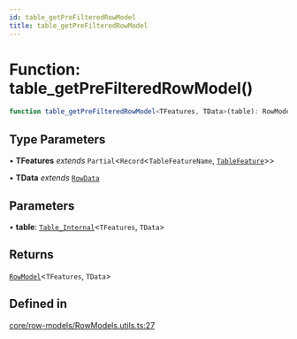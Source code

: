 ```yaml
---
id: table_getPreFilteredRowModel
title: table_getPreFilteredRowModel
---
```


# Function: table\_getPreFilteredRowModel()

```ts
function table_getPreFilteredRowModel<TFeatures, TData>(table): RowModel<TFeatures, TData>
```

## Type Parameters

• **TFeatures** *extends* `Partial`\<`Record`\<`TableFeatureName`, [`TableFeature`](../interfaces/tablefeature.md)\>\>

• **TData** *extends* [`RowData`](../type-aliases/rowdata.md)

## Parameters

• **table**: [`Table_Internal`](../type-aliases/table_internal.md)\<`TFeatures`, `TData`\>

## Returns

[`RowModel`](../interfaces/rowmodel.md)\<`TFeatures`, `TData`\>

## Defined in

[core/row-models/RowModels.utils.ts:27](https://github.com/TanStack/table/blob/main/packages/table-core/src/core/row-models/RowModels.utils.ts#L27)
